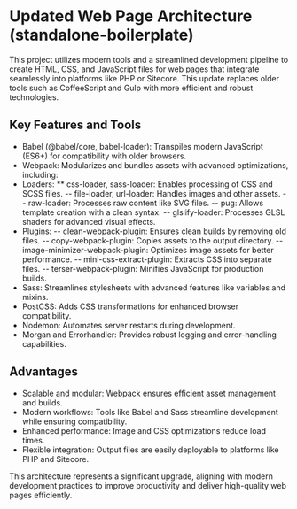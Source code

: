 # Updated Web Page Architecture (standalone-boilerplate)

This project utilizes modern tools and a streamlined development pipeline to create HTML, CSS, and JavaScript files for web pages that integrate seamlessly into platforms like PHP or Sitecore. This update replaces older tools such as CoffeeScript and Gulp with more efficient and robust technologies.

## Key Features and Tools
- Babel (@babel/core, babel-loader): Transpiles modern JavaScript (ES6+) for compatibility with older browsers.
- Webpack: Modularizes and bundles assets with advanced optimizations, including:
- Loaders:
** css-loader, sass-loader: Enables processing of CSS and SCSS files.
-- file-loader, url-loader: Handles images and other assets.
-- raw-loader: Processes raw content like SVG files.
-- pug: Allows template creation with a clean syntax.
-- glslify-loader: Processes GLSL shaders for advanced visual effects.
- Plugins:
-- clean-webpack-plugin: Ensures clean builds by removing old files.
-- copy-webpack-plugin: Copies assets to the output directory.
-- image-minimizer-webpack-plugin: Optimizes image assets for better performance.
-- mini-css-extract-plugin: Extracts CSS into separate files.
-- terser-webpack-plugin: Minifies JavaScript for production builds.
- Sass: Streamlines stylesheets with advanced features like variables and mixins.
- PostCSS: Adds CSS transformations for enhanced browser compatibility.
- Nodemon: Automates server restarts during development.
- Morgan and Errorhandler: Provides robust logging and error-handling capabilities.

## Advantages
- Scalable and modular: Webpack ensures efficient asset management and builds.
- Modern workflows: Tools like Babel and Sass streamline development while ensuring compatibility.
- Enhanced performance: Image and CSS optimizations reduce load times.
- Flexible integration: Output files are easily deployable to platforms like PHP and Sitecore.

This architecture represents a significant upgrade, aligning with modern development practices to improve productivity and deliver high-quality web pages efficiently.
